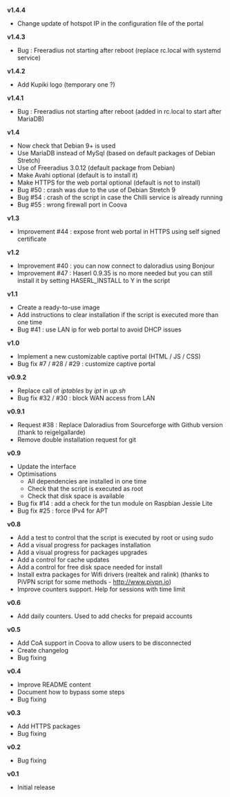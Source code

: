 **v1.4.4**
- Change update of hotspot IP in the configuration file of the portal

**v1.4.3**
- Bug : Freeradius not starting after reboot (replace rc.local with systemd service)

**v1.4.2**
- Add Kupiki logo (temporary one ?)

**v1.4.1**
- Bug : Freeradius not starting after reboot (added in rc.local to start after MariaDB)

**v1.4**
- Now check that Debian 9+ is used
- Use MariaDB instead of MySql (based on default packages of Debian Stretch)
- Use of Freeradius 3.0.12 (default package from Debian)
- Make Avahi optional (default is to install it)
- Make HTTPS for the web portal optional (default is not to install)
- Bug #50 : crash was due to the use of Debian Stretch 9
- Bug #54 : crash of the script in case the Chilli service is already running
- Bug #55 : wrong firewall port in Coova

**v1.3**
- Improvement #44 : expose front web portal in HTTPS using self signed certificate

**v1.2**
- Improvement #40 : you can now connect to daloradius using Bonjour
- Improvement #47 : Haserl 0.9.35 is no more needed but you can still install it by setting HASERL_INSTALL to Y in the script

**v1.1**
- Create a ready-to-use image
- Add instructions to clear installation if the script is executed more than one time 
- Bug #41 : use LAN ip for web portal to avoid DHCP issues

**v1.0**
- Implement a new customizable captive portal (HTML / JS / CSS)
- Bug fix #7 / #28 / #29 : customize captive portal

**v0.9.2**
- Replace call of _iptables_ by _ipt_ in _up.sh_
- Bug fix #32 / #30 : block WAN access from LAN 

**v0.9.1**
- Request #38 : Replace Daloradius from Sourceforge with Github version (thank to reigelgallarde)
- Remove double installation request for git

**v0.9**
- Update the interface
- Optimisations
  - All dependencies are installed in one time
  - Check that the script is executed as root
  - Check that disk space is available 
- Bug fix #14 : add a check for the tun module on Raspbian Jessie Lite
- Bug fix #25 : force IPv4 for APT  

**v0.8**
- Add a test to control that the script is executed by root or using sudo
- Add a visual progress for packages installation
- Add a visual progress for packages upgrades
- Add a control for cache updates
- Add a control for free disk space needed for install
- Install extra packages for Wifi drivers (realtek and ralink)
(thanks to PiVPN script for some methods - http://www.pivpn.io)
- Improve counters support. Help for sessions with time limit

**v0.6**
- Add daily counters. Used to add checks for prepaid accounts

**v0.5**
- Add CoA support in Coova to allow users to be disconnected
- Create changelog
- Bug fixing

**v0.4**
- Improve README content
- Document how to bypass some steps
- Bug fixing

**v0.3**
- Add HTTPS packages
- Bug fixing

**v0.2**
- Bug fixing

**v0.1**
- Initial release

